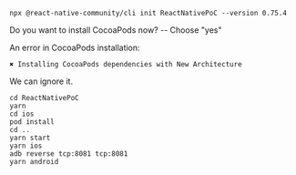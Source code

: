 ```
npx @react-native-community/cli init ReactNativePoC --version 0.75.4
```

Do you want to install CocoaPods now? -- Choose "yes"

An error in CocoaPods installation:
```
✖ Installing CocoaPods dependencies with New Architecture
```
We can ignore it.

```
cd ReactNativePoC
yarn
cd ios
pod install
cd ..
yarn start
yarn ios
adb reverse tcp:8081 tcp:8081
yarn android
```
